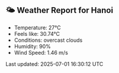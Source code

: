 <!-- WEATHER-START -->
## 🌤 Weather Report for Hanoi

- Temperature: 27°C
- Feels like: 30.74°C
- Conditions: overcast clouds
- Humidity: 90%
- Wind Speed: 1.46 m/s

Last updated: 2025-07-01 16:30:12 UTC
<!-- WEATHER-END -->

